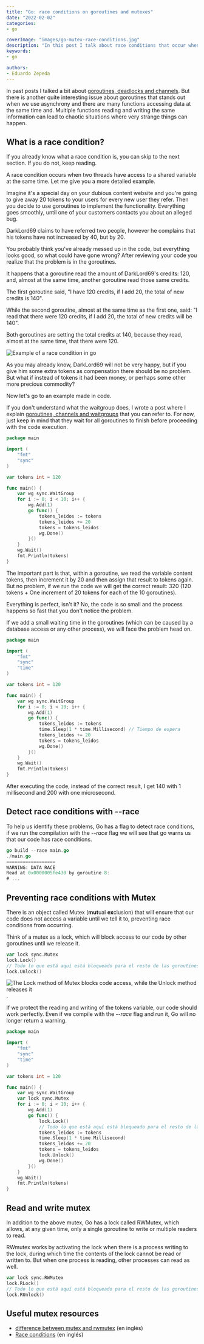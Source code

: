 ```yaml
---
title: "Go: race conditions on goroutines and mutexes"
date: "2022-02-02"
categories:
- go

coverImage: "images/go-mutex-race-conditions.jpg"
description: "In this post I talk about race conditions that occur when using goroutines and how to prevent them by using mutex."
keywords:
- go

authors:
- Eduardo Zepeda
---
```


In past posts I talked a bit about [goroutines, deadlocks and channels](/blog/go-channels-understanding-the-deadlocks/). But there is another quite interesting issue about goroutines that stands out when we use asynchrony and there are many functions accessing data at the same time and. Multiple functions reading and writing the same information can lead to chaotic situations where very strange things can happen.

## What is a race condition?

If you already know what a race condition is, you can skip to the next section. If you do not, keep reading.

A race condition occurs when two threads have access to a shared variable at the same time. Let me give you a more detailed example.

Imagine it's a special day on your dubious content website and you're going to give away 20 tokens to your users for every new user they refer. Then you decide to use goroutines to implement the functionality. Everything goes smoothly, until one of your customers contacts you about an alleged bug.

DarkLord69 claims to have referred two people, however he complains that his tokens have not increased by 40, but by 20.

You probably think you've already messed up in the code, but everything looks good, so what could have gone wrong? After reviewing your code you realize that the problem is in the goroutines.

It happens that a goroutine read the amount of DarkLord69's credits: 120, and, almost at the same time, another goroutine read those same credits.

The first goroutine said, "I have 120 credits, if I add 20, the total of new credits is 140".

While the second goroutine, almost at the same time as the first one, said: "I read that there were 120 credits, if I add 20, the total of new credits will be 140".

Both goroutines are setting the total credits at 140, because they read, almost at the same time, that there were 120.

![Example of a race condition in go](images/race-conditions-go.png "Example of a race condition in go.")

As you may already know, DarkLord69 will not be very happy, but if you give him some extra tokens as compensation there should be no problem. But what if instead of tokens it had been money, or perhaps some other more precious commodity?

Now let's go to an example made in code.

If you don't understand what the waitgroup does, I wrote a post where I explain [goroutines, channels and waitgroups](/blog/go-use-of-channels-to-communicate-goroutines/) that you can refer to. For now, just keep in mind that they wait for all goroutines to finish before proceeding with the code execution.

```go
package main

import (
    "fmt"
    "sync"
)

var tokens int = 120

func main() {
    var wg sync.WaitGroup
    for i := 0; i < 10; i++ {
    	wg.Add(1)
    	go func() {
    		tokens_leidos := tokens
    		tokens_leidos += 20
    		tokens = tokens_leidos
    		wg.Done()
    	}()
    }
    wg.Wait()
    fmt.Println(tokens)
}
```

The important part is that, within a goroutine, we read the variable content tokens, then increment it by 20 and then assign that result to tokens again. But no problem, if we run the code we will get the correct result: 320 (120 tokens + One increment of 20 tokens for each of the 10 goroutines).

Everything is perfect, isn't it? No, the code is so small and the process happens so fast that you don't notice the problem.

If we add a small waiting time in the goroutines (which can be caused by a database access or any other process), we will face the problem head on.

```go
package main

import (
    "fmt"
    "sync"
    "time"
)

var tokens int = 120

func main() {
    var wg sync.WaitGroup
    for i := 0; i < 10; i++ {
    	wg.Add(1)
    	go func() {
    		tokens_leidos := tokens
    		time.Sleep(1 * time.Millisecond) // Tiempo de espera
    		tokens_leidos += 20
    		tokens = tokens_leidos
    		wg.Done()
    	}()
    }
    wg.Wait()
    fmt.Println(tokens)
}
```

After executing the code, instead of the correct result, I get 140 with 1 millisecond and 200 with one microsecond.

## Detect race conditions with --race

To help us identify these problems, Go has a flag to detect race conditions, if we run the compilation with the _--race_ flag we will see that go warns us that our code has race conditions.

```go
go build --race main.go
./main.go
==================
WARNING: DATA RACE
Read at 0x0000005fe430 by goroutine 8:
# ...
```

## Preventing race conditions with Mutex

There is an object called Mutex (**mut**ual **ex**clusion) that will ensure that our code does not access a variable until we tell it to, preventing race conditions from occurring.

Think of a mutex as a lock, which will block access to our code by other goroutines until we release it.

```go
var lock sync.Mutex
lock.Lock()
// Todo lo que está aquí está bloqueado para el resto de las goroutines
lock.Unlock()
```

![The Lock method of Mutex blocks code access, while the Unlock method releases it](images/mutex-lock-en-go.png "How Mutex works in go").

If we protect the reading and writing of the tokens variable, our code should work perfectly. Even if we compile with the _--race_ flag and run it, Go will no longer return a warning.

```go
package main

import (
    "fmt"
    "sync"
    "time"
)

var tokens int = 120

func main() {
    var wg sync.WaitGroup
    var lock sync.Mutex
    for i := 0; i < 10; i++ {
    	wg.Add(1)
    	go func() {
    		lock.Lock()
    		// Todo lo que está aquí está bloqueado para el resto de las goroutines
    		tokens_leidos := tokens
    		time.Sleep(1 * time.Millisecond)
    		tokens_leidos += 20
    		tokens = tokens_leidos
    		lock.Unlock()
    		wg.Done()
    	}()
    }
    wg.Wait()
    fmt.Println(tokens)
}
```

## Read and write mutex

In addition to the above mutex, Go has a lock called RWMutex, which allows, at any given time, only a single goroutine to write or multiple readers to read.

RWmutex works by activating the lock when there is a process writing to the lock, during which time the contents of the lock cannot be read or written to. But when one process is reading, other processes can read as well.

```go
var lock sync.RWMutex
lock.RLock()
// Todo lo que está aquí está bloqueado para el resto de las goroutines
lock.RUnlock()
```

## Useful mutex resources

* [difference between mutex and rwmutex](https://programmer.help/blogs/difference-between-mutex-and-rwmutex.html) (en inglés)
* [Race conditions](https://cloudxlab.com/blog/race-condition-and-deadlock/) (en inglés)